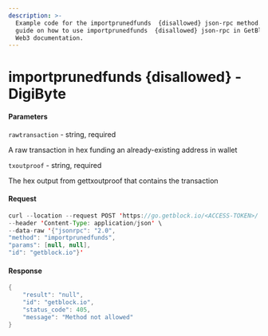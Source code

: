 ```yaml
---
description: >-
  Example code for the importprunedfunds  {disallowed} json-rpc method. Сomplete
  guide on how to use importprunedfunds  {disallowed} json-rpc in GetBlock.io
  Web3 documentation.
---
```


# importprunedfunds {disallowed} - DigiByte

#### Parameters

`rawtransaction` - string, required

A raw transaction in hex funding an already-existing address in wallet

`txoutproof` - string, required

The hex output from gettxoutproof that contains the transaction

#### Request

```java
curl --location --request POST 'https://go.getblock.io/<ACCESS-TOKEN>/' \
--header 'Content-Type: application/json' \ 
--data-raw '{"jsonrpc": "2.0",
"method": "importprunedfunds",
"params": [null, null],
"id": "getblock.io"}'
```

#### Response

```java
{
    "result": "null",
    "id": "getblock.io",
    "status_code": 405,
    "message": "Method not allowed"
}
```
